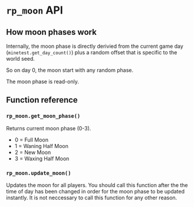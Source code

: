# `rp_moon` API

## How moon phases work

Internally, the moon phase is directly derivied from
the current game day (`minetest.get_day_count()`) plus
a random offset that is specific to the world seed.

So on day 0, the moon start with any random phase.

The moon phase is read-only.

## Function reference

### `rp_moon.get_moon_phase()`

Returns current moon phase (0-3).

* 0 = Full Moon
* 1 = Waning Half Moon
* 2 = New Moon
* 3 = Waxing Half Moon

### `rp_moon.update_moon()`

Updates the moon for all players.
You should call this function after the the time of day
has been changed in order for the moon phase to be updated
instantly.
It is not neccessary to call this function for any other reason.
